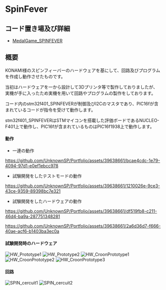 # SpinFever

## コード置き場及び詳細

- [MedalGame_SPINFEVER](https://github.com/UnknownSP/MedalGame_SPINFEVER)

## 概要

KONAMI様のスピンフィーバーのハードウェアを基にして、回路及びプログラムを作成し動作させたものです。

当初はハードウェアを一から設計して3Dプリンタ等で製作しておりましたが、実機が手に入ったため実機を用いて回路やプログラムの製作をしております。

コード内のstm32f401_SPINFEVERが制御及びI2Cのマスタであり、PIC16fが含まれているコードが指令を受けて動作します。

stm32f401_SPINFEVERはSTMマイコンを搭載した評価ボードであるNUCLEO-F401上で動作し、PIC16fが含まれているものはPIC16f1938上で動作します。

#### 動作

- 一連の動作

https://github.com/UnknownSP/Portfolio/assets/39638661/bcae4cdc-1e79-4094-97d1-e0ef1ebcc978

- 試験開発をしたテストモードの動作

https://github.com/UnknownSP/Portfolio/assets/39638661/1210026e-9ce3-43ce-9359-89398bc7e321

- 試験開発をしたハードウェアの動作

https://github.com/UnknownSP/Portfolio/assets/39638661/df519fb8-c211-46d4-ba9a-287751348281

https://github.com/UnknownSP/Portfolio/assets/39638661/2a6d36d7-f666-40ae-acf6-b1403ba3ec0a

#### 試験開発時のハードウェア

![HW_Prototype1](https://github.com/UnknownSP/Portfolio/assets/39638661/cc033937-9f0d-4c2e-b91a-792b59647aab)
![HW_Prototype2](https://github.com/UnknownSP/Portfolio/assets/39638661/3a8f2b9c-ab26-4d29-9e18-2fcb5b5f191a)
![HW_CroonPrototype1](https://github.com/UnknownSP/Portfolio/assets/39638661/6468536d-ff0e-475c-abc1-ab9abd20e5c5)
![HW_CroonPrototype2](https://github.com/UnknownSP/Portfolio/assets/39638661/d381111a-e7f2-4813-a5e5-fc957e4b82f5)
![HW_CroonPrototype3](https://github.com/UnknownSP/Portfolio/assets/39638661/0530f7c5-6fec-4a6a-8dd4-a59f57f42b19)

#### 回路

![SPIN_cercuit1](https://github.com/UnknownSP/Portfolio/assets/39638661/f16a8322-26aa-4da6-8311-8b7281043db9)
![SPIN_cercuit2](https://github.com/UnknownSP/Portfolio/assets/39638661/49bd5eeb-cd8d-4269-9520-3bb71f375b5d)

